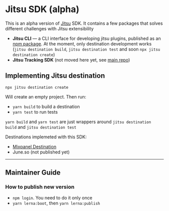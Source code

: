 # Jitsu SDK (alpha)

This is an alpha version of [Jitsu](https://github.com/jitsucom/jitsu) SDK. It contains a few packages that solves
different challenges with Jitsu extensibility

* **Jitsu CLI** — a CLI interface for developing jitsu plugins, published as an [npm package](https://www.npmjs.com/package/@jitsu/jitsu-cli). At the moment,
only destination development works (`jitsu destination build`, `jitsu destination test` and soon `npx jitsu destination create`)
* **Jitsu Tracking SDK** (not moved here yet, see [main repo](https://github.com/jitsucom/jitsu/tree/master/javascript-sdk))

## Implementing Jitsu destination

```shell
npx jitsu destination create
```

Will create an empty project. Then run:

* `yarn build` to build a destination
* `yarn test` to run tests

`yarn build` and `yarn test` are just wrappers around `jitsu destination build` and `jitsu destination test`

Destinations implemeted with this SDK:
* [Mixpanel Destination](https://github.com/jitsucom/jitsu-mixpanel)
* June.so (not published yet)

<hr />

## Maintainer Guide

### How to publish new version

* `npm login`. You need to do it only once
* `yarn lerna:boot`, then `yarn lerna:publish`



